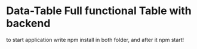 # Data-Table Full functional Table with backend

to start application write npm install in both folder, and after it npm start!
